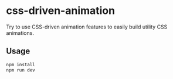 # css-driven-animation

Try to use CSS-driven animation features to easily build utility CSS animations.

## Usage

```bash
npm install
npm run dev
```

